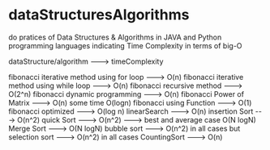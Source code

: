 # dataStructuresAlgorithms
do pratices of Data Structures & Algorithms
in JAVA and Python programming languages
indicating Time Complexity in terms of big-O


dataStructure/algorithm                              --->        timeComplexity

fibonacci iterative method using for loop            --->           O(n)
fibonacci iterative method using while loop          --->           O(n)
fibonacci recursive method                           --->           O(2^n)
fibonacci dynamic programming                        --->           O(n)
fibonacci Power of Matrix                            --->           O(n) some time O(logn)
fibonacci using Function                             --->           O(1)
fibonacci optimized                                  --->           O(log n)
linearSearch                                         --->           O(n)
insertion Sort                                       --->           O(n^2)
quick Sort                                           --->           O(n^2) ---> best and average case O(N logN)
Merge Sort                                           --->           O(N logN)
bubble sort                                          --->           O(n^2) in all cases but 
selection sort                                       --->           O(n^2) in all cases
CountingSort                                         --->           O(n)
